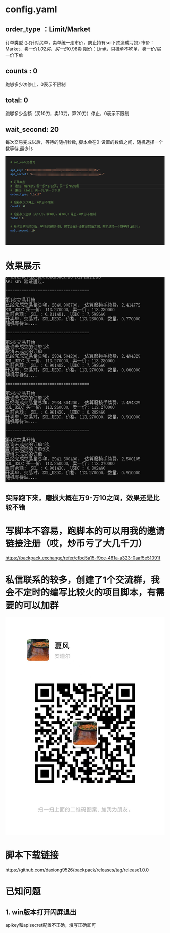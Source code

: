 # config.yaml

## order_type ：Limit/Market
 订单类型 (只针对买单，卖单统一走市价，防止持有sol下跌造成亏损)
  市价：Market，卖一价*1.02买，买一价*0.98卖
  限价：Limit，只挂单不吃单，卖一价/买一价下单

## counts : 0
跑够多少次停止，0表示不限制
## total: 0
跑够多少金额（买10刀，卖10刀，算20刀）停止，0表示不限制

## wait_second: 20
 每次交易完成以后，等待的随机秒数, 脚本会在0-设置的数值之间，随机选择一个数等待,最少1s

![Image2](imgs/show2.png)

# 效果展示
![Image1](imgs/show1.png)

## 实际跑下来，磨损大概在万9-万10之间，效果还是比较不错

# 写脚本不容易，跑脚本的可以用我的邀请链接注册（哎，炒币亏了大几千刀）
https://backpack.exchange/refer/cfbd5a15-f9ce-481a-a323-0aaf5e51091f
# 私信联系的较多，创建了1个交流群，我会不定时的编写比较火的项目脚本，有需要的可以加群
![Image1](imgs/wx.jpg)

# 脚本下载链接
https://github.com/daxiong9526/backpack/releases/tag/release1.0.0

# 已知问题
## 1. win版本打开闪屏退出
apikey和apisecret配置不正确，填写正确即可
